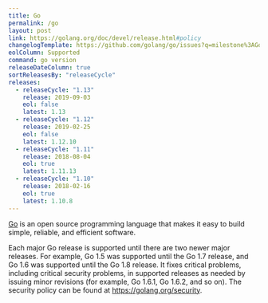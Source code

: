 ```yaml
---
title: Go
permalink: /go
layout: post
link: https://golang.org/doc/devel/release.html#policy
changelogTemplate: https://github.com/golang/go/issues?q=milestone%3AGo__LATEST__
eolColumn: Supported
command: go version
releaseDateColumn: true
sortReleasesBy: "releaseCycle"
releases:
  - releaseCycle: "1.13"
    release: 2019-09-03
    eol: false
    latest: 1.13
  - releaseCycle: "1.12"
    release: 2019-02-25
    eol: false
    latest: 1.12.10
  - releaseCycle: "1.11"
    release: 2018-08-04
    eol: true
    latest: 1.11.13
  - releaseCycle: "1.10"
    release: 2018-02-16
    eol: true
    latest: 1.10.8
---
```


[Go](https://golang.org/) is an open source programming language that makes it easy to build simple, reliable, and efficient software.

Each major Go release is supported until there are two newer major releases. For example, Go 1.5 was supported until the Go 1.7 release, and Go 1.6 was supported until the Go 1.8 release. It fixes critical problems, including critical security problems, in supported releases as needed by issuing minor revisions (for example, Go 1.6.1, Go 1.6.2, and so on). The security policy can be found at <https://golang.org/security>.
